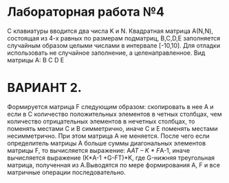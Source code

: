# Лабораторная работа №4
С клавиатуры вводится два числа K и N. Квадратная матрица А(N,N), состоящая из 4-х равных
по размерам подматриц, B,C,D,E заполняется случайным образом целыми числами в интервале [-10,10].
 Для отладки использовать не случайное заполнение, а целенаправленное.
 Вид матрицы А:  B C
                 D E
# ВАРИАНТ 2.
Формируется матрица F следующим образом: скопировать в нее А и если в С количество положительных
элементов в четных столбцах, чем количество отрицательных элементов в нечетных столбцах, то поменять
местами С и В симметрично, иначе С и Е поменять местами несимметрично. При этом матрица А не меняется.
После чего если определитель матрицы А больше суммы диагональных элементов матрицы F, то вычисляется
выражение: A*AT – K * F*A-1, иначе вычисляется выражение (К*A-1 +G-FТ)*K, где G-нижняя треугольная матрица,
полученная из А.Выводятся по мере формирования А, F и все матричные операции последовательно.
